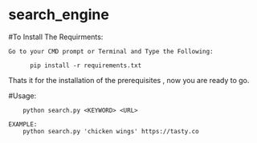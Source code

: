 # search_engine

#To Install The Requirments:
    
    Go to your CMD prompt or Terminal and Type the Following:
          
          pip install -r requirements.txt

Thats it for the installation of the prerequisites , now you are ready to go.


#Usage:
    
        python search.py <KEYWORD> <URL>
    
    EXAMPLE:
        python search.py 'chicken wings' https://tasty.co
